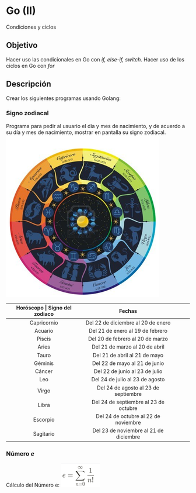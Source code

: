 # Go (II)
Condiciones y ciclos

## Objetivo
Hacer uso las condicionales en Go con *if, else-if, switch*.
Hacer uso de los ciclos en Go con *for*

## Descripción
Crear los siguientes programas usando Golang:

### Signo zodiacal
Programa para pedir al usuario el día y mes de nacimiento, y de acuerdo a su día y mes de nacimiento, mostrar en pantalla su signo zodiacal.
![Zodiac](img/zodiac.png)

| Horóscopo \| Signo del zodiaco |                 Fechas                 |   |   |   |
|:------------------------------:|:--------------------------------------:|---|---|---|
| Capricornio                    | Del 22 de diciembre al 20 de enero     |   |   |   |
| Acuario                        | Del 21 de enero al 19 de febrero       |   |   |   |
| Piscis                         | Del 20 de febrero al 20 de marzo       |   |   |   |
| Aries                          | Del 21 de marzo al 20 de abril         |   |   |   |
| Tauro                          | Del 21 de abril al 21 de mayo          |   |   |   |
| Géminis                        | Del 22 de mayo al 21 de junio          |   |   |   |
| Cáncer                         | Del 22 de junio al 23 de julio         |   |   |   |
| Leo                            | Del 24 de julio al 23 de agosto        |   |   |   |
| Virgo                          | Del 24 de agosto al 23 de septiembre   |   |   |   |
| Libra                          | Del 24 de septiembre al 23 de octubre  |   |   |   |
| Escorpio                       | Del 24 de octubre al 22 de noviembre   |   |   |   |
| Sagitario                      | Del 23 de noviembre al 21 de diciembre |   |   |   |
### Número *e*
Cálculo del Número e:
![calcular e](img/e.png)
